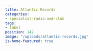 ```yaml
---
title: Atlantic Records
categories:
- specialist-radio-and-club
tags:
- label
position: 142
image: "/uploads/atlantic-records.jpg"
is-home-featured: true
---
```


